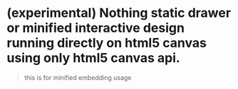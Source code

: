 # (experimental) Nothing static drawer or minified interactive design running directly on html5 canvas using only html5 canvas api.

> this is for minified embedding usage
